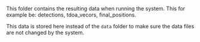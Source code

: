 This folder contains the resulting data when running the system. This for 
example be: detections, tdoa_vecors, final_positions.

This data is stored here instead of the `data` folder to make sure the 
data files are not changed by the system.
